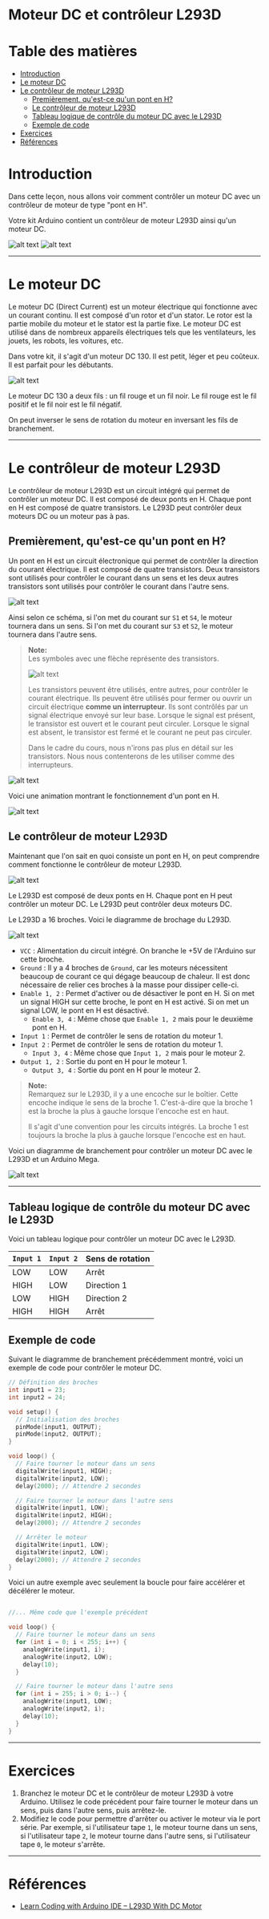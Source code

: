 # Moteur DC et contrôleur L293D <!-- omit in toc -->

# Table des matières <!-- omit in toc -->
- [Introduction](#introduction)
- [Le moteur DC](#le-moteur-dc)
- [Le contrôleur de moteur L293D](#le-contrôleur-de-moteur-l293d)
  - [Premièrement, qu'est-ce qu'un pont en H?](#premièrement-quest-ce-quun-pont-en-h)
  - [Le contrôleur de moteur L293D](#le-contrôleur-de-moteur-l293d-1)
  - [Tableau logique de contrôle du moteur DC avec le L293D](#tableau-logique-de-contrôle-du-moteur-dc-avec-le-l293d)
  - [Exemple de code](#exemple-de-code)
- [Exercices](#exercices)
- [Références](#références)

# Introduction
Dans cette leçon, nous allons voir comment contrôler un moteur DC avec un contrôleur de moteur de type "pont en H".

Votre kit Arduino contient un contrôleur de moteur L293D ainsi qu'un moteur DC.

![alt text](assets/dc_motor_130.webp) ![alt text](assets/L293D.jpg)

---

# Le moteur DC
Le moteur DC (Direct Current) est un moteur électrique qui fonctionne avec un courant continu. Il est composé d'un rotor et d'un stator. Le rotor est la partie mobile du moteur et le stator est la partie fixe. Le moteur DC est utilisé dans de nombreux appareils électriques tels que les ventilateurs, les jouets, les robots, les voitures, etc.

Dans votre kit, il s'agit d'un moteur DC 130. Il est petit, léger et peu coûteux. Il est parfait pour les débutants.

![alt text](assets/DC-Motor-3V-with-Fan.jpg)

Le moteur DC 130 a deux fils : un fil rouge et un fil noir. Le fil rouge est le fil positif et le fil noir est le fil négatif.

On peut inverser le sens de rotation du moteur en inversant les fils de branchement.

---

# Le contrôleur de moteur L293D
Le contrôleur de moteur L293D est un circuit intégré qui permet de contrôler un moteur DC. Il est composé de deux ponts en H. Chaque pont en H est composé de quatre transistors. Le L293D peut contrôler deux moteurs DC ou un moteur pas à pas.

## Premièrement, qu'est-ce qu'un pont en H?
Un pont en H est un circuit électronique qui permet de contrôler la direction du courant électrique. Il est composé de quatre transistors. Deux transistors sont utilisés pour contrôler le courant dans un sens et les deux autres transistors sont utilisés pour contrôler le courant dans l'autre sens.

![alt text](assets/H-bridge_mod.png)

Ainsi selon ce schéma, si l'on met du courant sur `S1` et `S4`, le moteur tournera dans un sens. Si l'on met du courant sur `S3` et `S2`, le moteur tournera dans l'autre sens.

> **Note:**<br/>
> Les symboles avec une flèche représente des transistors.
> 
> ![alt text](assets/techart_symbols2_1.webp)
>
> Les transistors peuvent être utilisés, entre autres, pour contrôler le courant électrique. Ils peuvent être utilisés pour fermer ou ouvrir un circuit électrique **comme un interrupteur**. Ils sont contrôlés par un signal électrique envoyé sur leur base. Lorsque le signal est présent, le transistor est ouvert et le courant peut circuler. Lorsque le signal est absent, le transistor est fermé et le courant ne peut pas circuler. 
> 
> Dans le cadre du cours, nous n'irons pas plus en détail sur les transistors. Nous nous contenterons de les utiliser comme des interrupteurs. 

![alt text](assets/hbridge.gif)

Voici une animation montrant le fonctionnement d'un pont en H.

![alt text](assets/H-Bridge-Working-Motor-Direction-Control-Animation.gif)

## Le contrôleur de moteur L293D
Maintenant que l'on sait en quoi consiste un pont en H, on peut comprendre comment fonctionne le contrôleur de moteur L293D.

![alt text](assets/L293D.jpg)

Le L293D est composé de deux ponts en H. Chaque pont en H peut contrôler un moteur DC. Le L293D peut contrôler deux moteurs DC.

Le L293D a 16 broches. Voici le diagramme de brochage du L293D.

![alt text](assets/L293D-Pinout.png)

- `VCC` : Alimentation du circuit intégré. On branche le +5V de l'Arduino sur cette broche.
- `Ground` : Il y a 4 broches de `Ground`, car les moteurs nécessitent beaucoup de courant ce qui dégage beaucoup de chaleur. Il est donc nécessaire de relier ces broches à la masse pour dissiper celle-ci.
- `Enable 1, 2` : Permet d'activer ou de désactiver le pont en H. Si on met un signal HIGH sur cette broche, le pont en H est activé. Si on met un signal LOW, le pont en H est désactivé.
  - `Enable 3, 4` : Même chose que `Enable 1, 2` mais pour le deuxième pont en H.
- `Input 1` : Permet de contrôler le sens de rotation du moteur 1.
- `Input 2` : Permet de contrôler le sens de rotation du moteur 1.
  - `Input 3, 4` : Même chose que `Input 1, 2` mais pour le moteur 2.
- `Output 1, 2` : Sortie du pont en H pour le moteur 1.
  - `Output 3, 4` : Sortie du pont en H pour le moteur 2.

> **Note:**<br/>
> Remarquez sur le L293D, il y a une encoche sur le boîtier. Cette encoche indique le sens de la broche 1. C'est-à-dire que la broche 1 est la broche la plus à gauche lorsque l'encoche est en haut.
> 
> Il s'agit d'une convention pour les circuits intégrés. La broche 1 est toujours la broche la plus à gauche lorsque l'encoche est en haut.

Voici un diagramme de branchement pour contrôler un moteur DC avec le L293D et un Arduino Mega.

![alt text](assets/l293d_and_dc_motor.svg)

---

## Tableau logique de contrôle du moteur DC avec le L293D

Voici un tableau logique pour contrôler un moteur DC avec le L293D.

| `Input 1` | `Input 2` | Sens de rotation |
|-----------|-----------|------------------|
| LOW       | LOW       | Arrêt            |
| HIGH      | LOW       | Direction 1      |
| LOW       | HIGH      | Direction 2      |
| HIGH      | HIGH      | Arrêt            |

## Exemple de code
Suivant le diagramme de branchement précédemment montré, voici un exemple de code pour contrôler le moteur DC.

```cpp
// Définition des broches
int input1 = 23;
int input2 = 24;

void setup() {
  // Initialisation des broches
  pinMode(input1, OUTPUT);
  pinMode(input2, OUTPUT);
}

void loop() {
  // Faire tourner le moteur dans un sens
  digitalWrite(input1, HIGH);
  digitalWrite(input2, LOW);
  delay(2000); // Attendre 2 secondes

  // Faire tourner le moteur dans l'autre sens
  digitalWrite(input1, LOW);
  digitalWrite(input2, HIGH);
  delay(2000); // Attendre 2 secondes

  // Arrêter le moteur
  digitalWrite(input1, LOW);
  digitalWrite(input2, LOW);
  delay(2000); // Attendre 2 secondes
}
```

Voici un autre exemple avec seulement la boucle pour faire accélérer et décélérer le moteur.

```cpp

//... Même code que l'exemple précédent

void loop() {
  // Faire tourner le moteur dans un sens
  for (int i = 0; i < 255; i++) {
    analogWrite(input1, i);
    analogWrite(input2, LOW);
    delay(10);
  }

  // Faire tourner le moteur dans l'autre sens
  for (int i = 255; i > 0; i--) {
    analogWrite(input1, LOW);
    analogWrite(input2, i);
    delay(10);
  }
}
```
---

# Exercices
1. Branchez le moteur DC et le contrôleur de moteur L293D à votre Arduino. Utilisez le code précédent pour faire tourner le moteur dans un sens, puis dans l'autre sens, puis arrêtez-le.
2. Modifiez le code pour permettre d'arrêter ou activer le moteur via le port série. Par exemple, si l'utilisateur tape `1`, le moteur tourne dans un sens, si l'utilisateur tape `2`, le moteur tourne dans l'autre sens, si l'utilisateur tape `0`, le moteur s'arrête.

---

# Références
- [Learn Coding with Arduino IDE – L293D With DC Motor](https://osoyoo.com/2017/10/10/arduino-lesson-l293d-with-dc-motor/)